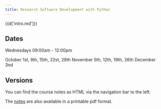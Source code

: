 ```yaml
---
title: Research Software Development with Python
---
```


{{d['intro.md']}}

Dates
-----

Wednesdays 09:00am - 12:00pm

October 1st, 8th, 15th, 22st, 29th
November 5th, 12th, 19th, 26th
December 3nd

Versions
--------

You can find the course notes as HTML via the navigation bar to the left.

The [notes](notes.pdf) are also available in  a printable pdf format.
